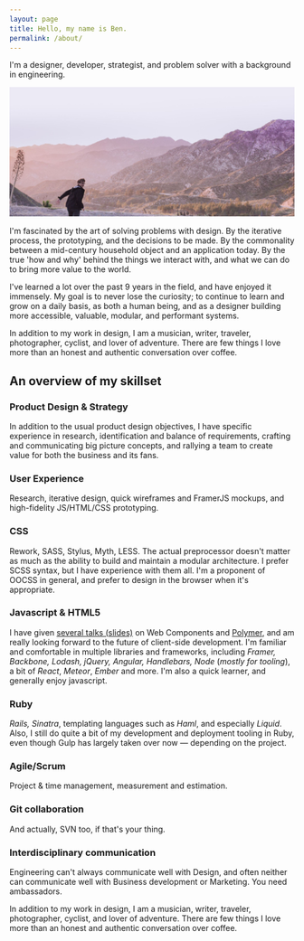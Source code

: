 ```yaml
---
layout: page
title: Hello, my name is Ben.
permalink: /about/
---
```


I'm a designer, developer, strategist, and problem solver with a background in engineering.

![Ben Johnston](/images/me.jpg)

I'm fascinated by the art of solving problems with design. By the iterative process, the prototyping, and the decisions to be made. By the commonality between a mid-century household object and an application today. By the true 'how and why' behind the things we interact with, and what we can do to bring more value to the world. 

I've learned a lot over the past 9 years in the field, and have enjoyed it immensely. My goal is to never lose the curiosity; to continue to learn and grow on a daily basis, as both a human being, and as a designer building more accessible, valuable, modular, and performant systems.

In addition to my work in design, I am a musician, writer, traveler, photographer, cyclist, and lover of adventure. There are few things I love more than an honest and authentic conversation over coffee.

## An overview of my skillset


### Product Design & Strategy  
  In addition to the usual product design objectives, I have specific experience in research, identification and balance of requirements, crafting and communicating big picture concepts, and rallying a team to create value for both the business and its fans.
 

### User Experience
 Research, iterative design, quick wireframes and FramerJS mockups, and high-fidelity JS/HTML/CSS prototyping.
 

### CSS
 Rework, SASS, Stylus, Myth, LESS. The actual preprocessor doesn't matter as much as the ability to build and maintain a modular architecture. I prefer SCSS syntax, but I have experience with them all. I'm a proponent of OOCSS in general, and prefer to design in the browser when it's appropriate.
 

### Javascript & HTML5
 I have given [several talks (slides)](https://www.polymer-project.org/) on Web Components and [Polymer](https://www.polymer-project.org/), and am really looking forward to the future of client-side development. I'm familiar and comfortable in multiple libraries and frameworks, including *Framer, Backbone, Lodash, jQuery, Angular, Handlebars, Node* (*mostly for tooling*), a bit of *React*, *Meteor*, *Ember* and more. I'm also a quick learner, and generally enjoy javascript.

### Ruby
 *Rails, Sinatra*, templating languages such as *Haml*, and especially *Liquid*. Also, I still do quite a bit of my development and deployment tooling in Ruby, even though Gulp has largely taken over now — depending on the project.

### Agile/Scrum
 Project & time management, measurement and estimation.
 

### Git collaboration 
And actually, SVN too, if that's your thing.
 

### Interdisciplinary communication
 Engineering can't always communicate well with Design, and often neither can communicate well with Business development or Marketing. You need ambassadors.

In addition to my work in design, I am a musician, writer, traveler, photographer, cyclist, and lover of adventure. There are few things I love more than an honest and authentic conversation over coffee.